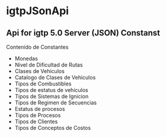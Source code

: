 # igtpJSonApi
## Api for igtp 5.0 Server (JSON) Constanst

Contenido de Constantes
- Monedas
- Nivel de Dificultad de Rutas
- Clases de Vehiculos
- Catalogo de Clases de Vehiculos
- Tipos de Combustibles
- Tipos de estatus de vehiculos
- Tipos de Sistemas de Ignicion
- Tipos de Regimen de Secuencias
- Estatus de procesos 
- Tipos de Procesos
- Tipos de Clientes
- Tipos de Conceptos de Costos

